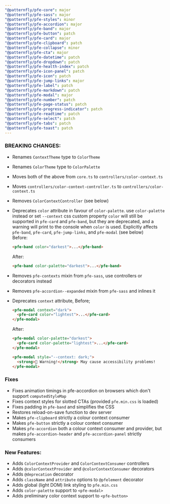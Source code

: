```yaml
---
"@patternfly/pfe-core": major
"@patternfly/pfe-sass": major
"@patternfly/pfe-styles": minor
"@patternfly/pfe-accordion": major
"@patternfly/pfe-band": major
"@patternfly/pfe-button": patch
"@patternfly/pfe-card": major
"@patternfly/pfe-clipboard": patch
"@patternfly/pfe-collapse": minor
"@patternfly/pfe-cta": major
"@patternfly/pfe-datetime": patch
"@patternfly/pfe-dropdown": patch
"@patternfly/pfe-health-index": patch
"@patternfly/pfe-icon-panel": patch
"@patternfly/pfe-icon": patch
"@patternfly/pfe-jump-links": major
"@patternfly/pfe-label": patch
"@patternfly/pfe-markdown": patch
"@patternfly/pfe-modal": major
"@patternfly/pfe-number": patch
"@patternfly/pfe-page-status": patch
"@patternfly/pfe-progress-indicator": patch
"@patternfly/pfe-readtime": patch
"@patternfly/pfe-select": patch
"@patternfly/pfe-tabs": patch
"@patternfly/pfe-toast": patch
---
```


### BREAKING CHANGES:
- Renames `ContextTheme` type to `ColorTheme`
- Renames `ColorTheme` type to `ColorPalette`
- Moves both of the above from `core.ts` to `controllers/color-context.ts`
- Moves `controllers/color-context-controller.ts` to `controllers/color-context.ts`
- Removes `ColorContextController` (see below)
- Deprecates `color` attribute in favour of `color-palette`.
    use `color-palette` instead or set `--context` css custom property
    `color` will still be supported in `pfe-card` and `pfe-band`, but they are deprecated,
    and a warning will print to the console when `color` is used.
    Explicitly affects `pfe-band`, `pfe-card`, `pfe-jump-links`, and `pfe-modal` (see below)  
    Before:
    ```html
    <pfe-band color="darkest">...</pfe-band>
    ```

    After:
    ```html
    <pfe-band color-palette="darkest">...</pfe-band>
    ```
- Removes `pfe-contexts` mixin from `pfe-sass`, use controllers or decorators instead
- Removes `pfe-accordion--expanded` mixin from `pfe-sass` and inlines it
- Deprecates `context` attribute,
    Before;
    ```html
    <pfe-modal context="dark">
      <pfe-card color="lightest">...</pfe-card>
    </pfe-modal>
    ```

    After:
    ```html
    <pfe-modal color-palette="darkest">
      <pfe-card color-palette="lightest">...</pfe-card>
    </pfe-modal>

    <pfe-modal style="--context: dark;">
      <strong>🚨 Warning!</strong> May cause accessibility problems!
    </pfe-modal>
    ```

### Fixes
- Fixes animation timings in pfe-accordion on browsers which don't support `computedStyleMap`
- Fixes context styles for slotted CTAs (provided `pfe.min.css` is loaded)
- Fixes padding in `pfe-band` and simplifies the CSS
- Restores reload-on-save function to dev server
- Makes `pfe-clipboard` strictly a colour context consumer
- Makes `pfe-button` strictly a colour context consumer
- Makes `pfe-accordion` both a colour context consumer and provider,
    but makes `pfe-accordion-header` and `pfe-accordion-panel` strictly consumers

### New Features:

- Adds `ColorContextProvider` and `ColorContextConsumer` controllers
- Adds `@colorContextProvider` and `@colorContextConsumer` decorators
- Adds `@deprecation` decorator
- Adds `className` and `attribute` options to `@pfelement` decorator
- Adds global (light DOM) link styling to `pfe.min.css`
- Adds `color-palette` support to `<pfe-modal>`
- Adds preliminary color context support to `<pfe-button>`
